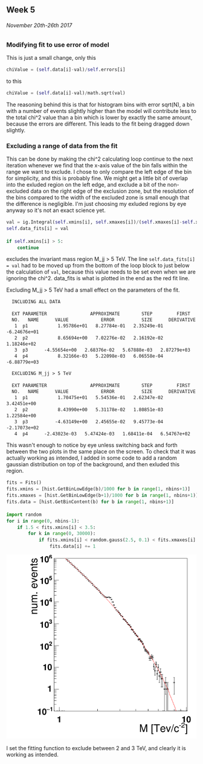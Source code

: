 ## Week 5
###### November 20th-26th 2017

### Modifying fit to use error of model

This is just a small change, only this

```python
chiValue = (self.data[i]-val)/self.errors[i]
```

to this

```python
chiValue = (self.data[i]-val)/math.sqrt(val)
```

The reasoning behind this is that for histogram bins with error sqrt(N),
a bin with a number of events slightly higher than the model will contribute
less to the total chi^2 value than a bin which is lower by exactly the same amount,
because the errors are different. This leads to the fit being dragged down slightly.

### Excluding a range of data from the fit

This can be done by making the chi^2 calculating loop continue to the next iteration
whenever we find that the x-axis value of the bin falls within the range
we want to exclude. I chose to only compare the left edge of the bin for simplicity,
and this is probably fine. We might get a little bit of overlap into the exluded region
on the left edge, and exclude a bit of the non-excluded data on the right edge of
the exclusion zone, but the resolution of the bins compared to the width of the
excluded zone is small enough that the difference is negligible. I'm just choosing my
exluded regions by eye anyway so it's not an exact science yet.

```python
val = ig.Integral(self.xmins[i], self.xmaxes[i])/(self.xmaxes[i]-self.xmins[i])
self.data_fits[i] = val

if self.xmins[i] > 5:
    continue
```

excludes the invariant mass region M_jj > 5 TeV. The line `self.data_fits[i] = val`
had to be moved up from the bottom of the loop block to just below the calculation
of `val`, because this value needs to be set even when we are ignoring the chi^2.
data_fits is what is plotted in the end as the red fit line.

Excluding M_jj > 5 TeV had a small effect on the parameters of the fit.

```
  INCLUDING ALL DATA

  EXT PARAMETER                APPROXIMATE        STEP         FIRST
  NO.   NAME      VALUE            ERROR          SIZE      DERIVATIVE
   1  p1           1.95786e+01   8.27784e-01   2.35249e-01  -6.24676e+01
   2  p2           8.65694e+00   7.02276e-02   2.16192e-02   1.18246e+02
   3  p3      -4.55654e+00   2.68376e-02   5.67888e-03   2.87279e+03
   4  p4           8.32166e-03   5.22098e-03   6.06558e-04  -6.88779e+03
```

```
  EXCLUDING M_jj > 5 TeV

  EXT PARAMETER                APPROXIMATE        STEP         FIRST
  NO.   NAME      VALUE            ERROR          SIZE      DERIVATIVE
   1  p1           1.70475e+01   5.54536e-01   2.62347e-02   3.42451e+00
   2  p2           8.43990e+00   5.31178e-02   1.80851e-03   1.22584e+00
   3  p3          -4.63149e+00   2.45655e-02   9.45773e-04  -2.17073e+02
   4  p4      -2.43023e-03   5.47424e-03   1.68411e-04   6.54767e+02
```

This wasn't enough to notice by eye unless switching back and forth between the two plots
in the same place on the screen. To check that it was actually working as intended, I
added in some code to add a random gaussian distribution on top of the background,
and then exluded this region.

```python
fits = Fits()
fits.xmins = [hist.GetBinLowEdge(b)/1000 for b in range(1, nbins+1)]
fits.xmaxes = [hist.GetBinLowEdge(b+1)/1000 for b in range(1, nbins+1)]
fits.data = [hist.GetBinContent(b) for b in range(1, nbins+1)]

import random
for i in range(0, nbins-1):
    if 1.5 < fits.xmins[i] < 3.5:
        for k in range(0, 30000):
            if fits.xmins[i] < random.gauss(2.5, 0.1) < fits.xmaxes[i]:
                fits.data[i] += 1
```

![image](https://github.com/H4rtland/masters/blob/master/week5/imgs/output_gauss.png "")

I set the fitting function to exclude between 2 and 3 TeV, and clearly it is working
as intended.
